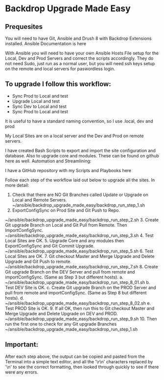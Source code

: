 # Backdrop Upgrade Made Easy

## Prequesites

You will need to have Git, Ansible and Drush 8 with Backdrop Extensions installed. Ansible Documentation is here

With Ansible you will need to have your own Ansible Hosts File setup for the Local, Dev and Prod Servers and correct the scripts accordingly. They do not need Sudo, just run as a normal user, but you will need ssh keys setup on the remote and local servers for paswordless login.

## To upgrade I follow this workflow:

- Sync Prod to Local and test
- Upgrade Local and test
- Sync Dev to Local and test
- Sync Prod to Local and test

It is useful to have a standard naming convention, so I use <SiteName>.local, <SiteName>dev and <SiteName>prod

My Local Sites are on a local server and the Dev and Prod on remote servers.

I have created Bash Scripts to export and import the site configuration and database. Also to upgrade core and modules. These can be found on github here as well.
Automation and Streamlining:

I have a GitHub repository with my Scripts and Playbooks here

Follow each step of the workflow laid out below to upgrade all the sites.
In more detail:

1. Check that there are NO Git Branches called Update or Upgrade on Local and Remote Servers.
    ~/ansible/backdrop\_upgrade\_made\_easy/backdrop\_run\_step_1.sh
2. ExportConfigSync on Prod Site and Git Push to Repo.
    
~/ansible/backdrop_upgrade_made_easy/backdrop_run_step_2.sh
3. Create Git upgrade Branch on Local and Git Pull from Remote. Then ImportConfigSync.
    ~/ansible/backdrop_upgrade_made_easy/backdrop_run_step_3.sh
4. Test Local Sites are OK.
5. Upgrade Core and any modules then ExportConfigSync and Git Commit Upgrade.
    ~/ansible/backdrop_upgrade_made_easy/backdrop_run_step_5.sh
6. Test Local Sites are OK.
7. Git checkout Master and Merge Upgrade and Delete Upgrade and Git Push to remote.
    ~/ansible/backdrop_upgrade_made_easy/backdrop_run_step_7.sh
8. Create Git upgrade Branch on the DEV Server and pull from remote and importConfigSync. (Same as Step 3 but different hosts).
    a. ~/ansible/backdrop_upgrade_made_easy/backdrop_run_step_8_01.sh
    b. Test DEV Site is OK.
    c. Create Git upgrade Branch on the PROD Server and pull from remote and importConfigSync. (Same as Step 8 but different hosts).
    d. ~/ansible/backdrop_upgrade_made_easy/backdrop_run_step_8_02.sh
    e. Test PROD Site is OK.
9. If all OK, then run this to Git checkout Master and Merge Upgrade and Delete Upgrade on DEV and PROD.
     ~/ansible/backdrop_upgrade_made_easy/backdrop_run_step_9.sh
10. Then run the first one to check for any Git upgrade Branches
     ~/ansible/backdrop_upgrade_made_easy/backdrop_run_step_1.sh

## Important:

After each step above, the output can be copied and pasted from the Terminal into a simple text editor, and all the '\r\n' characters replaced by '\n' to see the correct formatting, then looked through quickly to see if there were any errors.

